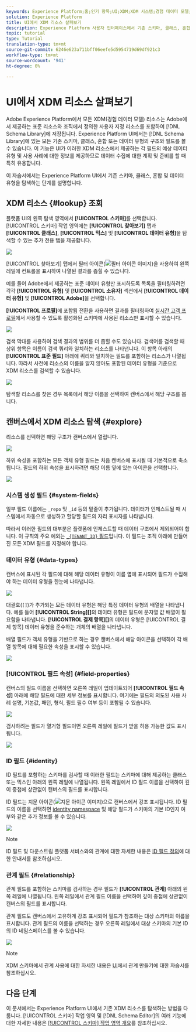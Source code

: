 ```yaml
---
keywords: Experience Platform;홈;인기 항목;UI;XDM;XDM 시스템;경험 데이터 모델;경험 데이터 모델;경험 데이터 모델;데이터 모델;탐색;클래스;믹스;데이터 유형;스키마;;home;popular topics;ui;XDM;experience data model;data model;explore;explore;sin;data type;schema
solution: Experience Platform
title: UI에서 XDM 리소스 살펴보기
description: Experience Platform 사용자 인터페이스에서 기존 스키마, 클래스, 혼합 및 데이터 유형을 탐색하는 방법을 알아봅니다.
topic: tutorial
type: Tutorial
translation-type: tm+mt
source-git-commit: 6246e623a711bff06eefe5d5954719d69df921c3
workflow-type: tm+mt
source-wordcount: '941'
ht-degree: 0%

---
```



# UI에서 XDM 리소스 살펴보기

Adobe Experience Platform에서 모든 XDM(경험 데이터 모델) 리소스는 Adobe에서 제공하는 표준 리소스와 조직에서 정의한 사용자 지정 리소스를 포함하여 [!DNL Schema Library]에 저장됩니다. Experience Platform UI에서는 [!DNL Schema Library]에 있는 모든 기존 스키마, 클래스, 혼합 또는 데이터 유형의 구조와 필드를 볼 수 있습니다. 이 기능은 UI가 이러한 XDM 리소스에서 제공하는 각 필드의 예상 데이터 유형 및 사용 사례에 대한 정보를 제공하므로 데이터 수집에 대한 계획 및 준비를 할 때 특히 유용합니다.

이 자습서에서는 Experience Platform UI에서 기존 스키마, 클래스, 혼합 및 데이터 유형을 탐색하는 단계를 설명합니다.

## XDM 리소스 {#lookup} 조회

플랫폼 UI의 왼쪽 탐색 영역에서 **[!UICONTROL 스키마]**&#x200B;를 선택합니다. [!UICONTROL 스키마] 작업 영역에는 **[!UICONTROL 찾아보기]** 탭과 **[!UICONTROL 클래스]**, **[!UICONTROL 믹스]** 및 **[!UICONTROL 데이터 유형]**&#x200B;을 탐색할 수 있는 추가 전용 탭을 제공합니다.

![](../images/ui/explore/tabs.png)

[!UICONTROL 찾아보기] 탭에서 필터 아이콘(![필터 아이콘 이미지](../images/ui/explore/icon.png))을 사용하여 왼쪽 레일에 컨트롤을 표시하여 나열된 결과를 좁힐 수 있습니다.

예를 들어 Adobe에서 제공하는 표준 데이터 유형만 표시하도록 목록을 필터링하려면 각각 **[!UICONTROL 유형]** 및 **[!UICONTROL 소유자]** 섹션에서 **[!UICONTROL 데이터 유형]** 및 **[!UICONTROL Adobe]**&#x200B;을 선택합니다.

**[!UICONTROL 프로필]**&#x200B;에 포함됨 전환을 사용하면 결과를 필터링하여 [실시간 고객 프로필](../../profile/home.md)에서 사용할 수 있도록 활성화된 스키마에 사용된 리소스만 표시할 수 있습니다.

![](../images/ui/explore/filter.png)

검색 막대를 사용하여 검색 결과의 범위를 더 좁힐 수도 있습니다. 검색어를 검색할 때 상위 항목은 이름이 검색 쿼리와 일치하는 리소스를 나타냅니다. 이 항목 아래의 **[!UICONTROL 표준 필드]** 아래에 쿼리와 일치하는 필드를 포함하는 리소스가 나열됩니다. 따라서 사전에 리소스의 이름을 알지 않아도 포함된 데이터 유형을 기준으로 XDM 리소스를 검색할 수 있습니다.

![](../images/ui/explore/search.png)

탐색할 리소스를 찾은 경우 목록에서 해당 이름을 선택하여 캔버스에서 해당 구조를 봅니다.

## 캔버스에서 XDM 리소스 탐색 {#explore}

리소스를 선택하면 해당 구조가 캔버스에서 열립니다.

![](../images/ui/explore/canvas.png)

하위 속성을 포함하는 모든 객체 유형 필드는 처음 캔버스에 표시될 때 기본적으로 축소됩니다. 필드의 하위 속성을 표시하려면 해당 이름 옆에 있는 아이콘을 선택합니다.

![](../images/ui/explore/field-expand.png)

### 시스템 생성 필드 {#system-fields}

일부 필드 이름에는 `_repo` 및 `_id` 등의 밑줄이 추가됩니다. 데이터가 인제스트될 때 시스템에서 자동으로 생성하고 할당할 필드의 자리 표시자를 나타냅니다.

따라서 이러한 필드의 대부분은 플랫폼에 인제스트할 때 데이터 구조에서 제외되어야 합니다. 이 규칙의 주요 예외는 [`_{TENANT_ID}` 필드](../api/getting-started.md#know-your-tenant_id)입니다. 이 필드는 조직 아래에 만들어진 모든 XDM 필드를 지정해야 합니다.

### 데이터 유형 {#data-types}

캔버스에 표시된 각 필드에 대해 해당 데이터 유형이 이름 옆에 표시되어 필드가 수집해야 하는 데이터 유형을 한눈에 나타냅니다.

![](../images/ui/explore/data-types.png)

대괄호(`[]`)가 추가되는 모든 데이터 유형은 해당 특정 데이터 유형의 배열을 나타냅니다. 예를 들어 **[!UICONTROL String]\[]**&#x200B;의 데이터 유형은 필드에 문자열 값 배열이 필요함을 나타냅니다. **[!UICONTROL 결제 항목]\[]**&#x200B;의 데이터 유형은 [!UICONTROL 결제 항목] 데이터 유형을 준수하는 개체의 배열을 나타냅니다.

배열 필드가 객체 유형을 기반으로 하는 경우 캔버스에서 해당 아이콘을 선택하여 각 배열 항목에 대해 필요한 속성을 표시할 수 있습니다.

![](../images/ui/explore/array-type.png)

### [!UICONTROL 필드 속성] {#field-properties}

캔버스의 필드 이름을 선택하면 오른쪽 레일이 업데이트되어 **[!UICONTROL 필드 속성]** 아래에 해당 필드에 대한 세부 정보를 표시합니다. 여기에는 필드의 의도된 사용 사례 설명, 기본값, 패턴, 형식, 필드 필수 여부 등이 포함될 수 있습니다.

![](../images/ui/explore/field-properties.png)

검사하려는 필드가 열거형 필드이면 오른쪽 레일에 필드가 받을 허용 가능한 값도 표시됩니다.

![](../images/ui/explore/enum-field.png)

### ID 필드 {#identity}

ID 필드를 포함하는 스키마를 검사할 때 이러한 필드는 스키마에 대해 제공하는 클래스 또는 믹스인 아래의 왼쪽 레일에 나열됩니다. 왼쪽 레일에서 ID 필드 이름을 선택하여 깊이 중첩에 상관없이 캔버스의 필드를 표시합니다.

ID 필드는 지문 아이콘(![지문 아이콘 이미지](../images/ui/explore/identity-symbol.png))으로 캔버스에서 강조 표시됩니다. ID 필드의 이름을 선택하면 [identity namespace](../../identity-service/namespaces.md) 및 해당 필드가 스키마의 기본 ID인지 여부와 같은 추가 정보를 볼 수 있습니다.

![](../images/ui/explore/identity-field.png)

>[!NOTE]
>
>ID 필드 및 다운스트림 플랫폼 서비스와의 관계에 대한 자세한 내용은 [ID 필드 정의](./fields/identity.md)에 대한 안내서를 참조하십시오.

### 관계 필드 {#relationship}

관계 필드를 포함하는 스키마를 검사하는 경우 필드가 **[!UICONTROL 관계]** 아래의 왼쪽 레일에 나열됩니다. 왼쪽 레일에서 관계 필드 이름을 선택하여 깊이 중첩에 상관없이 캔버스의 필드를 표시합니다.

관계 필드도 캔버스에서 고유하게 강조 표시되어 필드가 참조하는 대상 스키마의 이름을 표시합니다. 관계 필드의 이름을 선택하는 경우 오른쪽 레일에서 대상 스키마의 기본 ID의 ID 네임스페이스를 볼 수 있습니다.

![](../images/ui/explore/relationship-field.png)

>[!NOTE]
>
>XDM 스키마에서 관계 사용에 대한 자세한 내용은 [UI](../tutorials/create-schema-ui.md)에서 관계 만들기에 대한 자습서를 참조하십시오.

## 다음 단계

이 문서에서는 Experience Platform UI에서 기존 XDM 리소스를 탐색하는 방법을 다룹니다. [!UICONTROL 스키마] 작업 영역 및 [!DNL Schema Editor]의 여러 기능에 대한 자세한 내용은 [[!UICONTROL 스키마] 작업 영역 개요](./overview.md)를 참조하십시오.